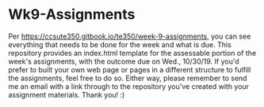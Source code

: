 # Wk9-Assignments

Per https://ccsute350.gitbook.io/te350/week-9-assignments, you can see everything that needs to be done for the week and what is due. 
This repository provides an index.html template for the assessable portion of the week's assignments, with the outcome due on Wed., 10/30/19.
If you'd prefer to built your own web page or pages in a different structure to fulfill the assignments, feel free to do so.
Either way, please remember to send me an email with a link through to the repository you've created with your assignment materials.
Thank you! :)

